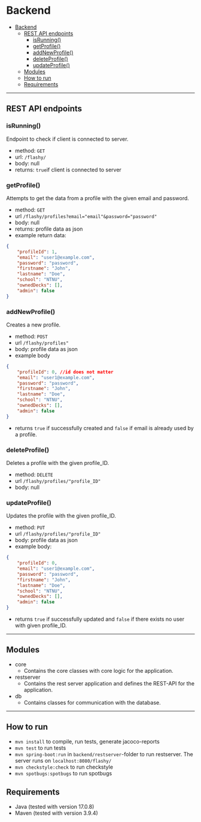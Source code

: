 # Backend
- [Backend](#backend)
  - [REST API endpoints](#rest-api-endpoints)
    - [isRunning()](#isrunning)
    - [getProfile()](#getprofile)
    - [addNewProfile()](#addnewprofile)
    - [deleteProfile()](#deleteprofile)
    - [updateProfile()](#updateprofile)
  - [Modules](#modules)
  - [How to run](#how-to-run)
  - [Requirements](#requirements)
---
## REST API endpoints
### isRunning()
Endpoint to check if client is connected to server.
- method: `GET`
- url: `/flashy/`
- body: null
- returns: `true`if client is connected to server

### getProfile()
Attempts to get the data from a profile with the given email and password.
- method: `GET`
- url `/flashy/profiles?email="email"&password="password"`
- body: null
- returns: profile data as json
- example return data:
```json
{
    "profileId": 1,
    "email": "user1@example.com",
    "password": "password",
    "firstname": "John",
    "lastname": "Doe",
    "school": "NTNU",
    "ownedDecks": [],
    "admin": false
}
```

### addNewProfile()
Creates a new profile.
- method: `POST`
- url `/flashy/profiles"`
- body: profile data as json
- example body
```json
{
    "profileId": 0, //id does not matter
    "email": "user1@example.com",
    "password": "password",
    "firstname": "John",
    "lastname": "Doe",
    "school": "NTNU",
    "ownedDecks": [],
    "admin": false
}
```
- returns `true` if successfully created and `false` if email is already used by a profile.

### deleteProfile()
Deletes a profile with the given profile_ID.
- method: `DELETE`
- url `/flashy/profiles/"profile_ID"`
- body: null


### updateProfile()
Updates the profile with the given profile_ID.
- method: `PUT`
- url `/flashy/profiles/"profile_ID"`
- body: profile data as json
- example body:
```json
{
    "profileId": 0,
    "email": "user1@example.com",
    "password": "password",
    "firstname": "John",
    "lastname": "Doe",
    "school": "NTNU",
    "ownedDecks": [],
    "admin": false
}
```
- returns `true` if successfully updated and `false` if there exists no user with given profile_ID.

---
## Modules
- core
  - Contains the core classes with core logic for the application.
- restserver
  - Contains the rest server application and defines the REST-API for the application.
- db
  - Contains classes for communication with the database.
  
---
## How to run
- `mvn install` to compile, run tests, generate jacoco-reports
- `mvn test` to run tests
- `mvn spring-boot:run` in `backend/restserver`-folder to run restserver. The server runs on `localhost:8080/flashy/`
- `mvn checkstyle:check` to run checkstyle
- `mvn spotbugs:spotbugs` to run spotbugs

## Requirements
- Java (tested with version 17.0.8)
- Maven (tested with version 3.9.4)